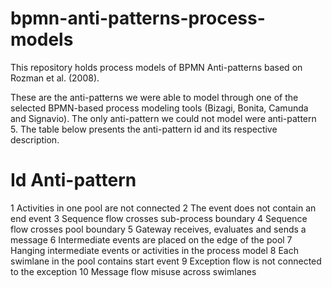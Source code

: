 # bpmn-anti-patterns-process-models

This repository holds process models of BPMN Anti-patterns based on Rozman et al. (2008).

These are the anti-patterns we were able to model through one of the selected BPMN-based process modeling tools (Bizagi, Bonita, Camunda and Signavio). The only anti-pattern we could not model were anti-pattern 5. The table below presents the anti-pattern id and its respective description.

Id    Anti-pattern
==========================================================
1     Activities in one pool are not connected
2     The event does not contain an end event
3     Sequence flow crosses sub-process boundary
4     Sequence flow crosses pool boundary
5     Gateway receives, evaluates and sends a message
6     Intermediate events are placed on the edge of the pool
7     Hanging intermediate events or activities in the process model
8     Each swimlane in the pool contains start event
9     Exception flow is not connected to the exception
10    Message flow misuse across swimlanes
